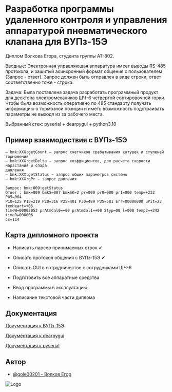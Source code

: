 
# Разработка программы удаленного контроля и управления аппаратурой пневматического клапана для ВУПз-15Э

Диплом Волкова Егора, студента группы АТ-802. 

Вводные: Электронная управляющая аппаратура имеет выводы RS-485 протокола, и зашитый асинхронный формат общения с пользователем (Запрос - ответ). Запрос должен быть отправлен в виде строки, ответ соответственно тоже - строка. 

Задача: Была поставлена задача разработать программный продукт для десктопа электромехаников ШЧ-6 четвертой сортировочной горки. Чтобы была возможность оперативно по 485 стандарту получать информацию о тормозной позиции и иметь возможность подстраивать параметры не выходя из за рабочего места. 

Выбранный стек: pyserial + dearpygui + python3.10
## Пример взаимодествия с ВУПз-15Э

```
– bmk:XXX:getCount – запрос счетчиков срабатывания катушек и ступеней торможения
– bmk:XXX:getDelta − запрос коэффициентов, для расчета скорости нарастания и спада
давления
– bmk:XXX:getStatus − запрос общих параметров системы
– bmk:XXX:gPr − запрос давления

Запрос: bmk:009:getStatus
Ответ : bmk=009 bmkS=007 bmkSK=2 pr=000 pr0=000 pr1=000 temp=+232 P05=064 
P10=125 P15=219 P20=316 P25=401 P30=489 P35=581 Err=00000000 uPit=23 temHeart=+05 
timeW=00003053 prAtmCal0=+00 prAtmCal1=+00 Styp=00 l=000 temp2=+242 timeR=000006 
cs=114
```


## Карта дипломного проекта

- Написать парсер принимаемых строк ✔

- Описать протокол общения с ВУПз-15Э ✔

- Описать GUI в сотрудничестве с сотрудниками ШЧ-6

- Подготовить все аппаратные средства 

- Ввод программы в эксплуатацию 

- Написание текстовой части диплома


## Документация

[Документация к ВУПз-15Э](
https://drive.google.com/drive/folders/14EMP5XCe8nRsD5xzLtuE5_0WZRoL-A8t)

[Документация к dearpygui](
https://dearpygui.readthedocs.io)

[Документация к pyserial](
https://pythonhosted.org/pyserial/index.html)


## Автор

- [@gole00201 - Волков Егор](https://github.com/gole00201)


![Logo](https://school292.spb.ru/wp-content/uploads/2021/04/%D0%BF%D0%B3%D1%83%D0%BF%D1%81.png)

